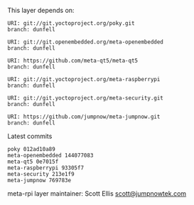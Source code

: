 This layer depends on:

    URI: git://git.yoctoproject.org/poky.git
    branch: dunfell

    URI: git://git.openembedded.org/meta-openembedded
    branch: dunfell

    URI: https://github.com/meta-qt5/meta-qt5
    branch: dunfell

    URI: git://git.yoctoproject.org/meta-raspberrypi
    branch: dunfell

    URI: git://git.yoctoproject.org/meta-security.git
    branch: dunfell

    URI: https://github.com/jumpnow/meta-jumpnow.git
    branch: dunfell

Latest commits

    poky 012ad10a89
    meta-openembedded 144077083
    meta-qt5 0e7015f
    meta-raspberrypi 93305f7
    meta-security 213e1f9
    meta-jumpnow 769783e

meta-rpi layer maintainer: Scott Ellis <scott@jumpnowtek.com>
